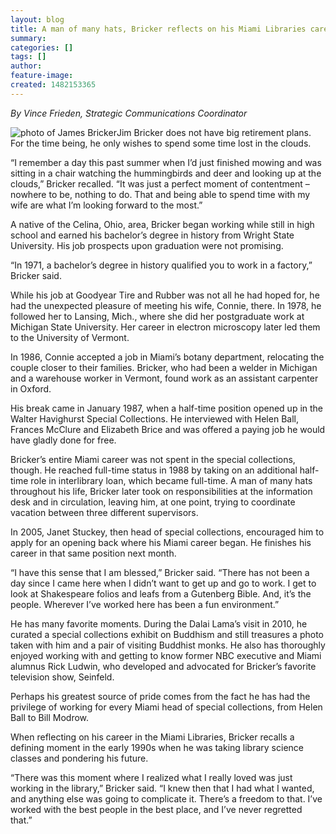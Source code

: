 ```yaml
---
layout: blog
title: A man of many hats, Bricker reflects on his Miami Libraries career
summary:
categories: []
tags: []
author:
feature-image:
created: 1482153365
---
```

_By Vince Frieden, Strategic Communications Coordinator_

![photo of James Bricker](/images/post-images/Bricker-James.jpg)Jim Bricker does not have big retirement plans. For the time being, he only wishes to spend some time lost in the clouds.

“I remember a day this past summer when I’d just finished mowing and was sitting in a chair watching the hummingbirds and deer and looking up at the clouds,” Bricker recalled. “It was just a perfect moment of contentment – nowhere to be, nothing to do. That and being able to spend time with my wife are what I’m looking forward to the most.”

A native of the Celina, Ohio, area, Bricker began working while still in high school and earned his bachelor’s degree in history from Wright State University. His job prospects upon graduation were not promising.

“In 1971, a bachelor’s degree in history qualified you to work in a factory,” Bricker said.

While his job at Goodyear Tire and Rubber was not all he had hoped for, he had the unexpected pleasure of meeting his wife, Connie, there. In 1978, he followed her to Lansing, Mich., where she did her postgraduate work at Michigan State University. Her career in electron microscopy later led them to the University of Vermont.

In 1986, Connie accepted a job in Miami’s botany department, relocating the couple closer to their families. Bricker, who had been a welder in Michigan and a warehouse worker in Vermont, found work as an assistant carpenter in Oxford.

His break came in January 1987, when a half-time position opened up in the Walter Havighurst Special Collections. He interviewed with Helen Ball, Frances McClure and Elizabeth Brice and was offered a paying job he would have gladly done for free.

Bricker’s entire Miami career was not spent in the special collections, though. He reached full-time status in 1988 by taking on an additional half-time role in interlibrary loan, which became full-time. A man of many hats throughout his life, Bricker later took on responsibilities at the information desk and in circulation, leaving him, at one point, trying to coordinate vacation between three different supervisors.

In 2005, Janet Stuckey, then head of special collections, encouraged him to apply for an opening back where his Miami career began. He finishes his career in that same position next month.

“I have this sense that I am blessed,” Bricker said. “There has not been a day since I came here when I didn’t want to get up and go to work. I get to look at Shakespeare folios and leafs from a Gutenberg Bible. And, it’s the people. Wherever I’ve worked here has been a fun environment.”

He has many favorite moments. During the Dalai Lama’s visit in 2010, he curated a special collections exhibit on Buddhism and still treasures a photo taken with him and a pair of visiting Buddhist monks. He also has thoroughly enjoyed working with and getting to know former NBC executive and Miami alumnus Rick Ludwin, who developed and advocated for Bricker’s favorite television show, Seinfeld.

Perhaps his greatest source of pride comes from the fact he has had the privilege of working for every Miami head of special collections, from Helen Ball to Bill Modrow.

When reflecting on his career in the Miami Libraries, Bricker recalls a defining moment in the early 1990s when he was taking library science classes and pondering his future.

“There was this moment where I realized what I really loved was just working in the library,” Bricker said. “I knew then that I had what I wanted, and anything else was going to complicate it. There’s a freedom to that. I’ve worked with the best people in the best place, and I’ve never regretted that.”

